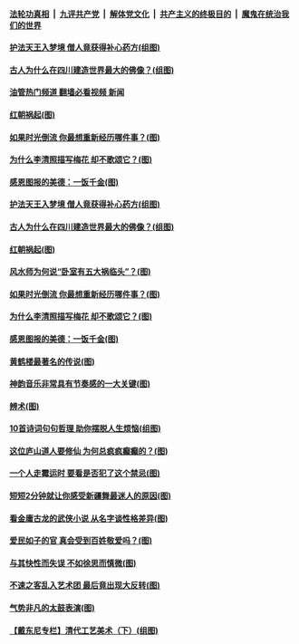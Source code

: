 ####  [法轮功真相](../../../../basic/blob/master/README.md?t=07141631) &nbsp;|&nbsp; [九评共产党](../../../../9ping.md/blob/master/README.md?t=07141631) &nbsp;|&nbsp; [解体党文化](../../../../jtdwh.md/blob/master/README.md?t=07141631)  &nbsp;|&nbsp; [共产主义的终极目的](../../../../gczydzjmd.md/blob/master/README.md?t=07141631) &nbsp;|&nbsp; [魔鬼在统治我们的世界](../../../../mgztzwmdsj.md/blob/master/README.md?t=07141631) 

#### [护法天王入梦境 僧人竟获得补心药方(组图)](../pages/p7/1011118.md?t=07141631) 

#### [古人为什么在四川建造世界最大的佛像？(组图)](../pages/p7/1010992.md?t=07141631) 

#### [油管热门频道 翻墙必看视频 新闻](http://45.76.130.85:81/youtube.html?07141631)

#### [红朝祸起(图)](../pages/p7/1011676.md?t=07141631) 

#### [如果时光倒流 你最想重新经历哪件事？(图)](../pages/p7/1011609.md?t=07141631) 

#### [为什么李清照描写梅花 却不歌颂它？(图)](../pages/p7/1011112.md?t=07141631) 

#### [感恩图报的美德：一饭千金(图)](../pages/p7/1011220.md?t=07141631) 

#### [护法天王入梦境 僧人竟获得补心药方(组图)](../pages/p7/1011118.md?t=07141631) 

#### [古人为什么在四川建造世界最大的佛像？(组图)](../pages/p7/1010992.md?t=07141631) 

#### [红朝祸起(图)](../pages/p7/1011676.md?t=07141631) 

#### [风水师为何说“卧室有五大祸临头”？(图)](../pages/p7/1010015.md?t=07141631) 

#### [如果时光倒流 你最想重新经历哪件事？(图)](../pages/p7/1011609.md?t=07141631) 

#### [为什么李清照描写梅花 却不歌颂它？(图)](../pages/p7/1011112.md?t=07141631) 

#### [感恩图报的美德：一饭千金(图)](../pages/p7/1011220.md?t=07141631) 

#### [黄鹤楼最著名的传说(图)](../pages/p7/1005922.md?t=07141631) 

#### [神韵音乐非常具有节奏感的一大关键(图)](../pages/p7/1011202.md?t=07141631) 

#### [辨术(图)](../pages/p7/1011555.md?t=07141631) 

#### [10首诗词句句哲理 助你摆脱人生烦恼(组图)](../pages/p7/1011435.md?t=07141631) 

#### [这位庐山道人要修仙 为何总疯疯癫癫的？(图)](../pages/p7/1010988.md?t=07141631) 

#### [一个人走霉运时 要看是否犯了这个禁忌(图)](../pages/p7/1010041.md?t=07141631) 

#### [短短2分钟就让你感受新疆舞最迷人的原因(图)](../pages/p7/1010721.md?t=07141631) 

#### [看金庸古龙的武侠小说 从名字谈性格差异(图)](../pages/p7/1010294.md?t=07141631) 

#### [爱民如子的官 真会受到百姓敬爱吗？(图)](../pages/p7/1010170.md?t=07141631) 

#### [与其快性而失误 不如徐思而慎微(图)](../pages/p7/1011307.md?t=07141631) 

#### [不速之客乱入艺术团 最后竟出现大反转(图)](../pages/p7/1010730.md?t=07141631) 

#### [气势非凡的太鼓表演(图)](../pages/p7/1010719.md?t=07141631) 

#### [【戴东尼专栏】清代工艺美术（下）(组图)](../pages/p7/1006416.md?t=07141631) 

<img src='http://gfw-breaker.win/goodnews/indexes/p7.md' width='0px' height='0px'/>
